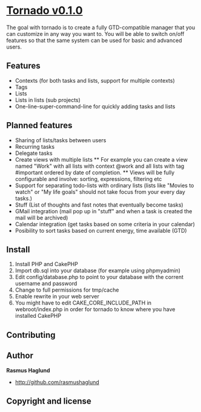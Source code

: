 # [Tornado v0.1.0](http://github.com/rasmushaglund/tornado)

The goal with tornado is to create a fully GTD-compatible manager that you can customize in any way you want to. 
You will be able to switch on/off features so that the same system can be used for basic and advanced users.

## Features
* Contexts (for both tasks and lists, support for multiple contexts)
* Tags
* Lists
* Lists in lists (sub projects)
* One-line-super-command-line for quickly adding tasks and lists

## Planned features
* Sharing of lists/tasks between users
* Recurring tasks
* Delegate tasks
* Create views with multiple lists
** For example you can create a view named "Work" with all lists with context @work and all lists with tag #important ordered by date of completion.
** Views will be fully configurable and involve: sorting, expressions, filtering etc
* Support for separating todo-lists with ordinary lists (lists like "Movies to watch" or "My life goals" should not take focus from your every day tasks.)
* Stuff (List of thoughts and fast notes that eventually become tasks)
* GMail integration (mail pop up in "stuff" and when a task is created the mail will be archived)
* Calendar integration (get tasks based on some criteria in your calendar)
* Posibility to sort tasks based on current energy, time available (GTD)

## Install
1. Install PHP and CakePHP
2. Import db.sql into your database (for example using phpmyadmin)
3. Edit config/database.php to point to your database with the corrent username and password
4. Change to full permissions for tmp/cache
5. Enable rewrite in your web server
6. You might have to edit CAKE_CORE_INCLUDE_PATH in webroot/index.php in order for tornado to know where you have installed CakePHP

## Contributing

## Author
**Rasmus Haglund**
+ http://github.com/rasmushaglund

## Copyright and license
